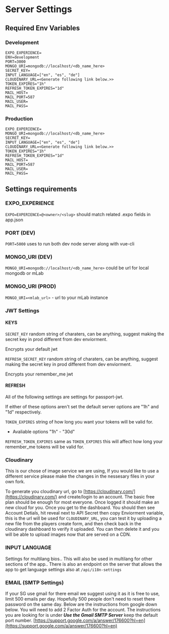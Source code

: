 # Server Settings

## Required Env Variables
### Development
  ```
  EXPO_EXPERIENCE=
  ENV=development
  PORT=3000
  MONGO_URI=mongodb://localhost/<db_name_here>
  SECRET_KEY=
  INPUT_LANGUAGE=["en", "es", "de"]
  CLOUDINARY_URL=<Generate following link below.>>
  TOKEN_EXPIRES="1h"
  REFRESH_TOKEN_EXPIRES="1d"
  MAIL_HOST=
  MAIL_PORT=587
  MAIL_USER=
  MAIL_PASS=
  ```

### Production
  ```
  EXPO_EXPERIENCE=
  MONGO_URI=mongodb://localhost/<db_name_here>
  SECRET_KEY=
  INPUT_LANGUAGE=["en", "es", "de"]
  CLOUDINARY_URL=<Generate following link below.>>
  TOKEN_EXPIRES="1h"
  REFRESH_TOKEN_EXPIRES="1d"
  MAIL_HOST=
  MAIL_PORT=587
  MAIL_USER=
  MAIL_PASS=
  ```

## Settings requirements
  ### EXPO_EXPERIENCE
  `EXPO=EXPERIENCE=@<owner>/<slug>` should match related .expo fields in app.json

  ### PORT (DEV)
  `PORT=5000` uses to run both dev node server along with vue-cli

  ### MONGO_URI (DEV)
  `MONGO_URI=mongodb://localhost/<db_name_here>` could be url for local mongodb or mLab

  ### MONGO_URI (PROD)
  `MONGO_URI=<mlab_url>` - url to your mLab instance

  ### JWT Settings
  #### KEYS
  `SECRET_KEY` random string of charaters, can be anything, suggest making the secret key in prod different from dev enviorment.

  Encrypts your default jwt

  `REFRESH_SECRET_KEY` random string of charaters, can be anything, suggest making the secret key in prod different from dev enviorment.

  Encrypts your remember_me jwt

  #### REFRESH
  All of the following settings are settings for passport-jwt.

  If either of these options aren't set the default server options are "1h" and "1d" respectively.

  `TOKEN_EXPIRES` string of how long you want your tokens will be valid for.

  - Avaliable options "1h" - "30d"

  `REFRESH_TOKEN_EXPIRES` same as `TOKEN_EXPIRES` this will affect how long your remember_me tokens will be valid for.

  ### Cloudinary
  This is our chose of image service we are using, If you would like to use a different service please make the changes in the nessesary files in your own fork.

  To generate you cloudinary url, go to [https://cloudinary.com/](https://cloudinary.com/) and create/login to an account. The basic free plan should be enough for most everyone. Once logged it should make an new cloud for you. Once you get to the dashboard. You should then see Account Detials, hit reveal next to API Secret then copy Enviorment variable, this is the url will be used for `CLOUDINARY_URL`, you can test it by uploading a new file from the players create form, and then check back in the cloudinary dashboard to verify it uploaded. You can then delete it and you will be able to upload images now that are served on a CDN.

  ### INPUT LANGUAGE
  Settings for multilang bios.. This will also be used in multilang for other sections of the app.. There is also an endpoint on the server that allows the app to get language settings also at `/api/i18n-settings`

  ### EMAIL (SMTP Settings)
  If your SG use gmail for there email we suggest using it as it is free to use, limit 500 emails per day. Hopefully 500 people don't need to reset there password on the same day. Below are the instructions from google down below. You will need to add 2 Factor Auth for the account. The instructions you are looking for is under ***Use the Gmail SMTP Server*** keep the default port number.
  [https://support.google.com/a/answer/176600?hl=en](https://support.google.com/a/answer/176600?hl=en)
